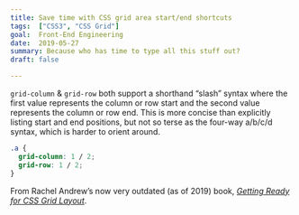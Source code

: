 ```yaml
---
title: Save time with CSS grid area start/end shortcuts
tags:  ["CSS3", "CSS Grid"]
goal:  Front-End Engineering
date:  2019-05-27
summary: Because who has time to type all this stuff out?
draft: false

---
```


`grid-column` & `grid-row` both support a shorthand “slash” syntax where
the first value represents the column or row start and the second value
represents the column or row end. This is more concise than explicitly
listing start and end positions, but not so terse as the four-way
a/b/c/d syntax, which is harder to orient around.


```css
.a {
  grid-column: 1 / 2;
  grid-row: 1 / 2;
}
```

From Rachel Andrew’s now very outdated (as of 2019) book, *[Getting Ready for CSS Grid Layout][book]*.

[book]: https://abookapart.com/products/get-ready-for-css-grid-layout
